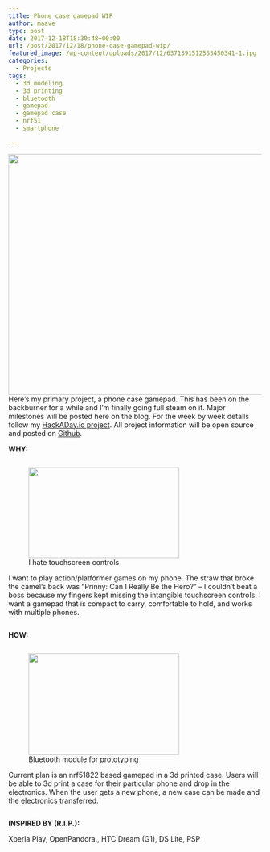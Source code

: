 ```yaml
---
title: Phone case gamepad WIP
author: maave
type: post
date: 2017-12-18T18:30:48+00:00
url: /post/2017/12/18/phone-case-gamepad-wip/
featured_image: /wp-content/uploads/2017/12/6371391512533450341-1.jpg
categories:
  - Projects
tags:
  - 3d modeling
  - 3d printing
  - bluetooth
  - gamepad
  - gamepad case
  - nrf51
  - smartphone

---
```

[<img class="wp-image-167" src="/uploads/2017/12/6371391512533450341-1.jpg" width="1257" height="478" srcset="/uploads/2017/12/6371391512533450341-1.jpg 1257w, /uploads/2017/12/6371391512533450341-1-300x114.jpg 300w, /uploads/2017/12/6371391512533450341-1-768x292.jpg 768w, /uploads/2017/12/6371391512533450341-1-1024x389.jpg 1024w" sizes="(max-width: 1257px) 100vw, 1257px" />][1]Here&#8217;s my primary project, a phone case gamepad. This has been on the backburner for a while and I&#8217;m finally going full steam on it. Major milestones will be posted here on the blog. For the week by week details follow my [HackADay.io project][1]. All project information will be open source and posted on [Github][2].

<!--more-->

**WHY:**

<div style="overflow: hidden;">
  <p>
    <figure id="attachment_164" aria-describedby="caption-attachment-164" style="width: 300px" class="wp-caption alignright"><a href="/uploads/2017/12/Screenshot_2013-12-20-09-39-43.png"><img class="wp-image-164" src="/uploads/2017/12/Screenshot_2013-12-20-09-39-43-300x180.png" width="300" height="180" srcset="/uploads/2017/12/Screenshot_2013-12-20-09-39-43-300x180.png 300w, /uploads/2017/12/Screenshot_2013-12-20-09-39-43-768x461.png 768w, /uploads/2017/12/Screenshot_2013-12-20-09-39-43.png 800w" sizes="(max-width: 300px) 100vw, 300px" /></a><figcaption id="caption-attachment-164" class="wp-caption-text">I hate touchscreen controls</figcaption></figure>
  </p>
  
  <p>
    I want to play action/platformer games on my phone. The straw that broke the camel&#8217;s back was &#8220;Prinny: Can I Really Be the Hero?&#8221; &#8211; I couldn&#8217;t beat a boss because my fingers kept missing the intangible touchscreen controls. I want a gamepad that is compact to carry, comfortable to hold, and works with multiple phones.
  </p>
</div>

**HOW:**

<div style="overflow: hidden;">
  <p>
    <figure id="attachment_165" aria-describedby="caption-attachment-165" style="width: 300px" class="wp-caption alignright"><a href="/uploads/2017/12/HZX-52832-S01A-bluetooth-module.png"><img class="wp-image-165" src="/uploads/2017/12/HZX-52832-S01A-bluetooth-module-300x202.png" width="300" height="202" srcset="/uploads/2017/12/HZX-52832-S01A-bluetooth-module-300x202.png 300w, /uploads/2017/12/HZX-52832-S01A-bluetooth-module.png 538w" sizes="(max-width: 300px) 100vw, 300px" /></a><figcaption id="caption-attachment-165" class="wp-caption-text">Bluetooth module for prototyping</figcaption></figure>
  </p>
  
  <p>
    Current plan is an nrf51822 based gamepad in a 3d printed case. Users will be able to 3d print a case for their particular phone and drop in the electronics. When the user gets a new phone, a new case can be made and the electronics transferred.
  </p>
</div>

**INSPIRED BY (R.I.P.):**

Xperia Play, OpenPandora., HTC Dream (G1), DS Lite, PSP

 [1]: https://hackaday.io/project/28180
 [2]: https://github.com/SiloCityLabs
